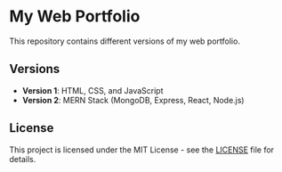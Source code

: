 # My Web Portfolio

This repository contains different versions of my web portfolio.

## Versions

- **Version 1**: HTML, CSS, and JavaScript
- **Version 2**: MERN Stack (MongoDB, Express, React, Node.js)

## License

This project is licensed under the MIT License - see the [LICENSE](LICENSE) file for details.